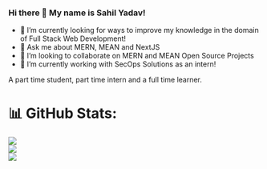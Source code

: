 ### Hi there 👋 My name is Sahil Yadav!
- 🌱 I’m currently looking for ways to improve my knowledge in the domain of Full Stack Web Development!
- 💬 Ask me about MERN, MEAN and NextJS
- 👯 I’m looking to collaborate on MERN and MEAN Open Source Projects
- 🔭 I’m currently working with SecOps Solutions as an intern!

A part time student, part time intern and a full time learner.

# 📊 GitHub Stats:
![](https://github-readme-stats.vercel.app/api?username=yadav106&theme=tokyonight&hide_border=false&include_all_commits=true&count_private=true) <br />
![](https://github-readme-streak-stats.herokuapp.com/?user=yadav106&theme=tokyonight&hide_border=false) <br/>
![](https://github-readme-stats.vercel.app/api/top-langs/?username=yadav106&theme=tokyonight&hide_border=false&include_all_commits=true&count_private=true&layout=compact)

<!--
**Yadav106/Yadav106** is a ✨ _special_ ✨ repository because its `README.md` (this file) appears on your GitHub profile.

Here are some ideas to get you started:

- 🔭 I’m currently working on ...
- 🌱 I’m currently learning ...
- 👯 I’m looking to collaborate on ...
- 🤔 I’m looking for help with ...
- 💬 Ask me about ...
- 📫 How to reach me: ...
- 😄 Pronouns: ...
- ⚡ Fun fact: ...
-->

